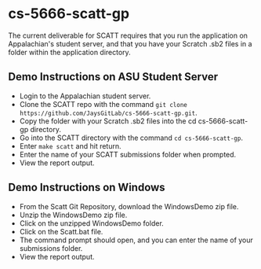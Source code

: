 # cs-5666-scatt-gp
The current deliverable for SCATT requires that you run the application on 
Appalachian's student server, and that you have your Scratch .sb2 files in
a folder within the application directory.

## Demo Instructions on ASU Student Server
* Login to the Appalachian student server.
* Clone the SCATT repo with the command `git clone https://github.com/JaysGitLab/cs-5666-scatt-gp.git`.
* Copy the folder with your Scratch .sb2 files into the cd cs-5666-scatt-gp directory.
* Go into the SCATT directory with the command `cd cs-5666-scatt-gp`.
* Enter `make scatt` and hit return.
* Enter the name of your SCATT submissions folder when prompted.
* View the report output.

## Demo Instructions on Windows
* From the Scatt Git Repository, download the WindowsDemo zip file.
* Unzip the WindowsDemo zip file.
* Click on the unzipped WindowsDemo folder.
* Click on the Scatt.bat file.
* The command prompt should open, and you can enter the name of your submissions folder.
* View the report output. 
